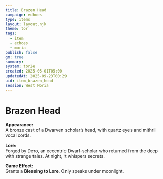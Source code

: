 ```yaml
---
title: Brazen Head
campaign: echoes
type: items
layout: layout.njk
theme: tor
tags:
  - item
  - echoes
  - moria
publish: false
gm: true
summary:
system: tor2e
created: 2025-05-01T05:00
updatedAt: 2025-09-23T00:29
uid: item_brazen_head
session: West Moria
---
```


# Brazen Head

**Appearance:**  
A bronze cast of a Dwarven scholar’s head, with quartz eyes and mithril vocal cords.

**Lore:**  
Forged by Dero, an eccentric Dwarf-scholar who returned from the deep with strange tales. At night, it whispers secrets.

**Game Effect:**  
Grants a **Blessing to Lore**. Only speaks under moonlight.

